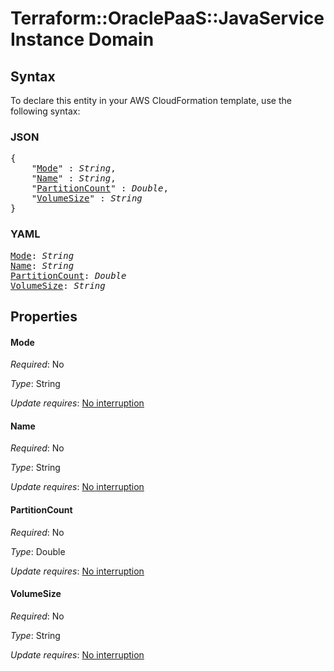 # Terraform::OraclePaaS::JavaServiceInstance Domain

## Syntax

To declare this entity in your AWS CloudFormation template, use the following syntax:

### JSON

<pre>
{
    "<a href="#mode" title="Mode">Mode</a>" : <i>String</i>,
    "<a href="#name" title="Name">Name</a>" : <i>String</i>,
    "<a href="#partitioncount" title="PartitionCount">PartitionCount</a>" : <i>Double</i>,
    "<a href="#volumesize" title="VolumeSize">VolumeSize</a>" : <i>String</i>
}
</pre>

### YAML

<pre>
<a href="#mode" title="Mode">Mode</a>: <i>String</i>
<a href="#name" title="Name">Name</a>: <i>String</i>
<a href="#partitioncount" title="PartitionCount">PartitionCount</a>: <i>Double</i>
<a href="#volumesize" title="VolumeSize">VolumeSize</a>: <i>String</i>
</pre>

## Properties

#### Mode

_Required_: No

_Type_: String

_Update requires_: [No interruption](https://docs.aws.amazon.com/AWSCloudFormation/latest/UserGuide/using-cfn-updating-stacks-update-behaviors.html#update-no-interrupt)

#### Name

_Required_: No

_Type_: String

_Update requires_: [No interruption](https://docs.aws.amazon.com/AWSCloudFormation/latest/UserGuide/using-cfn-updating-stacks-update-behaviors.html#update-no-interrupt)

#### PartitionCount

_Required_: No

_Type_: Double

_Update requires_: [No interruption](https://docs.aws.amazon.com/AWSCloudFormation/latest/UserGuide/using-cfn-updating-stacks-update-behaviors.html#update-no-interrupt)

#### VolumeSize

_Required_: No

_Type_: String

_Update requires_: [No interruption](https://docs.aws.amazon.com/AWSCloudFormation/latest/UserGuide/using-cfn-updating-stacks-update-behaviors.html#update-no-interrupt)

